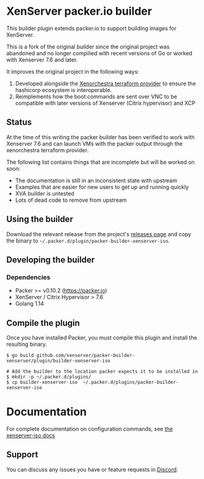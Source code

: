 # XenServer packer.io builder

This builder plugin extends packer.io to support building images for XenServer. 

This is a fork of the original builder since the original project was abandoned and no longer compilied with recent versions of Go or worked with Xenserver 7.6 and later.

It improves the original project in the following ways:
1. Developed alongside the [Xenorchestra terraform provider](https://github.com/ddelnano/terraform-provider-xenorchestra) to ensure the hashicorp ecosystem is interoperable.
2. Reimplements how the boot commands are sent over VNC to be compatible with later versions of Xenserver (Citrix hypervisor) and XCP

## Status

At the time of this writing the packer builder has been verified to work with Xenserver 7.6 and can launch VMs with the packer output through the xenorchestra terraform provider.

The following list contains things that are incomplete but will be worked on soon:
- The documentation is still in an inconsistent state with upstream
- Examples that are easier for new users to get up and running quickly
- XVA builder is untested
- Lots of dead code to remove from upstream

## Using the builder

Download the relevant release from the project's [releases page](https://github.com/ddelnano/packer-builder-xenserver/releases) and copy the binary to `~/.packer.d/plugin/packer-builder-xenserver-iso`.

## Developing the builder

### Dependencies
* Packer >= v0.10.2 (https://packer.io)
* XenServer / Citrix Hypervisor > 7.6
* Golang 1.14

## Compile the plugin

Once you have installed Packer, you must compile this plugin and install the
resulting binary.

```shell
$ go build github.com/xenserver/packer-builder-xenserver/plugin/builder-xenserver-iso

# Add the builder to the location packer expects it to be installed in
$ mkdir -p ~/.packer.d/plugins/
$ cp builder-xenserver-iso  ~/.packer.d/plugins/packer-builder-xenserver-iso
```

# Documentation

For complete documentation on configuration commands, see [the
xenserver-iso docs](docs/builders/xenserver-iso.html.markdown)

## Support

You can discuss any issues you have or feature requests in [Discord](https://discord.gg/ZpNq8ez).
